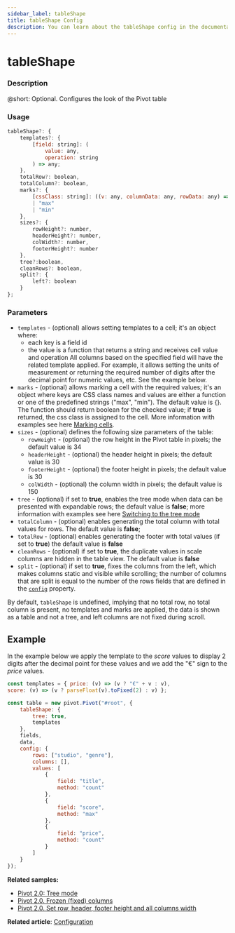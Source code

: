 ```yaml
---
sidebar_label: tableShape
title: tableShape Config
description: You can learn about the tableShape config in the documentation of the DHTMLX JavaScript Pivot library. Browse developer guides and API reference, try out code examples and live demos, and download a free 30-day evaluation version of DHTMLX Pivot.
---
```


# tableShape

### Description

@short: Optional. Configures the look of the Pivot table 

### Usage

~~~jsx
tableShape?: {
    templates?: {
        [field: string]: (
            value: any,
            operation: string
        ) => any;
    },
    totalRow?: boolean,
    totalColumn?: boolean,
    marks?: {
        [cssClass: string]: ((v: any, columnData: any, rowData: any) => boolean)
        | "max" 
        | "min"
    },
    sizes?: {
        rowHeight?: number,
        headerHeight?: number,
        colWidth?: number,
        footerHeight?: number
    },
    tree?:boolean,
    cleanRows?: boolean,
    split?: {
        left?: boolean
    }
};
~~~

### Parameters

- `templates` -  (optional) allows setting templates to a cell; it's an object where:
  - each key is a field id
  - the value is a function that returns a string and receives cell value and operation 
 All columns based on the specified field will have the related template applied. For example, it allows setting the units of measurement or returning the required number of digits after the decimal point for numeric values, etc. See the example below. 
- `marks` - (optional) allows marking a cell with the required values; it's an object where keys are CSS class names and values are either a function or one of the predefined strings ("max", "min"). The default value is {}. The function should return boolean for the checked value; if **true** is returned, the css class is assigned to the cell. More information with examples see here [Marking cells](/guides/stylization#cell-style).
- `sizes` - (optional) defines the following size parameters of the table: 
  - `rowHeight` - (optional) the row height in the Pivot table in pixels; the default value is 34
  - `headerHeight` - (optional) the header height in pixels; the default value is 30
  - `footerHeight` - (optional) the footer height in pixels; the default value is 30
  - `colWidth` - (optional) the column width in pixels; the default value is 150
- `tree` - (optional) if set to **true**, enables the tree mode when data can be presented with expandable rows; the default value is **false**; more information with examples see here [Switching to the tree mode](/guides/configuration/#enabling-the-tree-mode)
- `totalColumn` - (optional) enables generating the total column with total values for rows. The default value is **false**; 
- `totalRow` - (optional) enables generating the footer with total values (if set to **true**) the default value is **false**
- `cleanRows` - (optional) if set to **true**, the duplicate values in scale columns are hidden in the table view. The default value is **false**
- `split` - (optional) if set to **true**, fixes the columns from the left, which makes columns static and visible while scrolling; the number of columns that are split is equal to the number of the rows fields that are defined in the [`config`](/api/config/config-property) property.

By default, `tableShape` is undefined, implying that no total row, no total column is present, no templates and marks are applied, the data is shown as a table and not a tree, and left columns are not fixed during scroll.

## Example

In the example below we apply the template to the *score* values to display 2 digits after the decimal point for these values and we add the "€" sign to the *price* values.

~~~jsx {1-2,7}
const templates = { price: (v) => (v ? "€" + v : v),
score: (v) => (v ? parseFloat(v).toFixed(2) : v) };

const table = new pivot.Pivot("#root", {
    tableShape: {
        tree: true,
        templates
    },
    fields,
    data,
    config: {
        rows: ["studio", "genre"],
        columns: [],
        values: [
            {
                field: "title",
                method: "count"
            },
            {
                field: "score",
                method: "max"
            },
            {
                field: "price",
                method: "count"
            }
        ]
    }
});
~~~

**Related samples:**
- [Pivot 2.0: Tree mode](https://snippet.dhtmlx.com/6ylkoukn)
- [Pivot 2.0. Frozen (fixed) columns](https://snippet.dhtmlx.com/lahf729o)
- [Pivot 2.0. Set row, header, footer height and all columns width](https://snippet.dhtmlx.com/x46uyfy9)

**Related article**: [Configuration](/guides/configuration)
